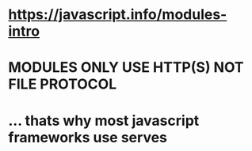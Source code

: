 # https://javascript.info/modules-intro

# MODULES ONLY USE HTTP(S) NOT FILE PROTOCOL
# ... thats why most javascript frameworks use serves